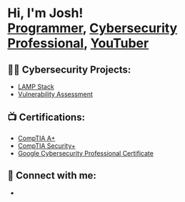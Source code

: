 <h1>Hi, I'm Josh! <br/><a href="https://github.com/joshmadakor1">Programmer</a>, <a href="https://www.linkedin.com/in/joshmadakor/">Cybersecurity Professional</a>, <a href="https://www.youtube.com/c/joshmadakor">YouTuber</a></h1>

<h2>👨‍💻 Cybersecurity Projects:</h2>

  - [LAMP Stack]()
  - [Vulnerability Assessment]()


<h2>📺 Certifications:</h2>

  - [CompTIA A+]()
  - [CompTIA Security+]()
  - [Google Cybersecurity Professional Certificate]()

<h2> 🤳 Connect with me:</h2>

  - [linkedin]: https://linkedin.com/in/anirudh-govinday-768139233/
